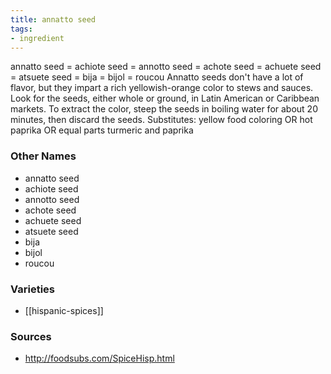 ```yaml
---
title: annatto seed
tags:
- ingredient
---
```

annatto seed = achiote seed = annotto seed = achote seed = achuete seed = atsuete seed = bija = bijol = roucou Annatto seeds don't have a lot of flavor, but they impart a rich yellowish-orange color to stews and sauces. Look for the seeds, either whole or ground, in Latin American or Caribbean markets. To extract the color, steep the seeds in boiling water for about 20 minutes, then discard the seeds. Substitutes: yellow food coloring OR hot paprika OR equal parts turmeric and paprika

### Other Names

* annatto seed
* achiote seed
* annotto seed
* achote seed
* achuete seed
* atsuete seed
* bija
* bijol
* roucou

### Varieties

* [[hispanic-spices]]

### Sources
* http://foodsubs.com/SpiceHisp.html
